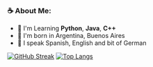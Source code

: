 ### ☕ About Me: 
 - 🌱 I'm Learning **Python**, **Java**, **C++**
 - 📌 I'm born in Argentina, Buenos Aires
 - 💬 I speak Spanish, English and bit of German



[![GitHub Streak](http://github-readme-streak-stats.herokuapp.com?user=santiagofontanaa&border_radius=5&background=FFF8F8)](https://git.io/streak-stats)
[![Top Langs](https://github-readme-stats.vercel.app/api/top-langs/?username=santiagofontanaa&langs_count=8)](https://github.com/anuraghazra/github-readme-stats)
